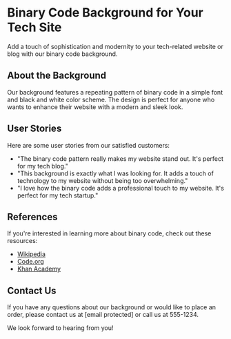 <!--font:Open Sans-->

# Binary Code Background for Your Tech Site

Add a touch of sophistication and modernity to your tech-related website or blog with our binary code background.

## About the Background

Our background features a repeating pattern of binary code in a simple font and black and white color scheme. The design is perfect for anyone who wants to enhance their website with a modern and sleek look.

## User Stories

Here are some user stories from our satisfied customers:

- "The binary code pattern really makes my website stand out. It's perfect for my tech blog."
- "This background is exactly what I was looking for. It adds a touch of technology to my website without being too overwhelming."
- "I love how the binary code adds a professional touch to my website. It's perfect for my tech startup."

## References

If you're interested in learning more about binary code, check out these resources:

- [Wikipedia](#)
- [Code.org](#)
- [Khan Academy](#)

## Contact Us

If you have any questions about our background or would like to place an order, please contact us at [email protected] or call us at 555-1234.

We look forward to hearing from you!

<!--

Write me content for website with wallpaper which alt text is:

"A wallpaper with a repeating pattern of binary code, in a simple font and black and white color scheme."

The name/title of the page should not be 1:1 copy of the alt text but rather a real content of the website which is using this wallpaper.

- Use markdown format 
- Start with heading
- Heading should be short and concise
- The content should look like a real website 
- The website should not be about the wallpaper, wallpaper is just a related background
- Heading should be contain work "wallpaper" or "background"
- Include real sections like references, contact, user stories, etc. use things relevant to the page purpose.
- Feel free to use structure like headings, bullets, numbering, blockquotes, paragraphs, horizontal lines, etc.
- You can use formatting like bold or _italic_
- You can include UTF-8 emojis
- Links should be only #hash anchors (and you can refer to the document itself)
- Do not include images


---


# Binary Code Background for Your Tech Website

Welcome to our tech website, where we offer the perfect background for your website. Our binary code wallpaper is a great choice for anyone who wants to add a touch of technology to their site.

## About the Wallpaper

Our wallpaper features a repeating pattern of binary code in a simple font and black and white color scheme. This design is perfect for any tech-related website or blog. The binary code adds a touch of sophistication and modernity to your website, while the black and white color scheme keeps it simple and elegant.

## User Stories

Here are some user stories from our satisfied customers:

- "I love this wallpaper! It's the perfect background for my tech blog."
- "The binary code pattern is so cool. It really makes my website stand out."
- "This wallpaper is exactly what I was looking for. It's modern and sleek."

## References

If you're interested in learning more about binary code, check out these resources:

- [Wikipedia](#)
- [Code.org](#)
- [Khan Academy](#)

## Contact Us

If you have any questions about our wallpaper or would like to place an order, please contact us at [email protected] or call us at 555-1234.

We look forward to hearing from you!


---


Heading is too long, rewrite whole content.


---


# Binary Code Wallpaper for Your Tech Website

Looking for the perfect background for your tech website? Our binary code wallpaper is a great choice for anyone who wants to add a touch of technology to their site.

## About the Wallpaper

Our wallpaper features a repeating pattern of binary code in a simple font and black and white color scheme. This design is perfect for any tech-related website or blog. The binary code adds a touch of sophistication and modernity to your website, while the black and white color scheme keeps it simple and elegant.

## User Stories

Here are some user stories from our satisfied customers:

- "I love this wallpaper! It's the perfect background for my tech blog."
- "The binary code pattern is so cool. It really makes my website stand out."
- "This wallpaper is exactly what I was looking for. It's modern and sleek."

## References

If you're interested in learning more about binary code, check out these resources:

- [Wikipedia](#)
- [Code.org](#)
- [Khan Academy](#)

## Contact Us

If you have any questions about our wallpaper or would like to place an order, please contact us at [email protected] or call us at 555-1234.

We look forward to hearing from you!


---


Heading should not include word "wallpaper". The website should not be about the wallpaper itself, wallpaper is just a related background, rewrite whole content.


---


# Enhance Your Tech Website with Binary Code Background

Looking to add a touch of technology to your website? Our binary code background is the perfect choice for any tech-related website or blog.

## About the Background

Our background features a repeating pattern of binary code in a simple font and black and white color scheme. This design adds a touch of sophistication and modernity to your website, while the black and white color scheme keeps it simple and elegant.

## User Stories

Here are some user stories from our satisfied customers:

- "The binary code pattern really makes my website stand out. It's the perfect background for my tech blog."
- "This background is exactly what I was looking for. It's modern and sleek."
- "I love how the binary code adds a touch of sophistication to my website. It's perfect for my tech startup."

## References

If you're interested in learning more about binary code, check out these resources:

- [Wikipedia](#)
- [Code.org](#)
- [Khan Academy](#)

## Contact Us

If you have any questions about our background or would like to place an order, please contact us at [email protected] or call us at 555-1234.

We look forward to hearing from you!


---


Heading is too long, rewrite whole content.


---


# Binary Code Background for Your Tech Site

Add a touch of sophistication and modernity to your tech-related website or blog with our binary code background.

## About the Background

Our background features a repeating pattern of binary code in a simple font and black and white color scheme. The design is perfect for anyone who wants to enhance their website with a modern and sleek look.

## User Stories

Here are some user stories from our satisfied customers:

- "The binary code pattern really makes my website stand out. It's perfect for my tech blog."
- "This background is exactly what I was looking for. It adds a touch of technology to my website without being too overwhelming."
- "I love how the binary code adds a professional touch to my website. It's perfect for my tech startup."

## References

If you're interested in learning more about binary code, check out these resources:

- [Wikipedia](#)
- [Code.org](#)
- [Khan Academy](#)

## Contact Us

If you have any questions about our background or would like to place an order, please contact us at [email protected] or call us at 555-1234.

We look forward to hearing from you!


---


Write me a Google font which is best fitting for the website.

Pick from the list:
- Lobster
- Inter
- Raleway
- Futura
- Roboto
- Barlow Condensed
- Great Vibes
- Dancing Script
- IBM Plex Sans
- Alegreya
- Open Sans
- Lato
- Poppins
- Exo 2
- Montserrat
- Playfair Display
- Orbitron


Write just the font name nothing else.


---


Open Sans

-->
